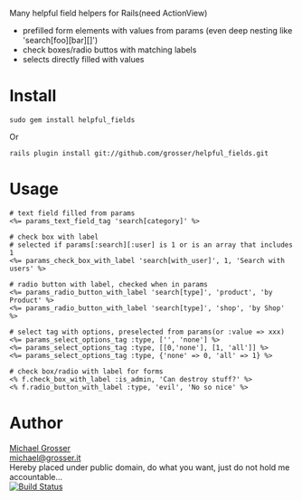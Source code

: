 Many helpful field helpers for Rails(need ActionView)

 - prefilled form elements with values from params (even deep nesting like 'search[foo][bar][]')
 - check boxes/radio buttos with matching labels
 - selects directly filled with values

Install
=======

    sudo gem install helpful_fields
Or

    rails plugin install git://github.com/grosser/helpful_fields.git


Usage
=====

    # text field filled from params
    <%= params_text_field_tag 'search[category]' %>

    # check box with label
    # selected if params[:search][:user] is 1 or is an array that includes 1
    <%= params_check_box_with_label 'search[with_user]', 1, 'Search with users' %>

    # radio button with label, checked when in params
    <%= params_radio_button_with_label 'search[type]', 'product', 'by Product' %>
    <%= params_radio_button_with_label 'search[type]', 'shop', 'by Shop' %>

    # select tag with options, preselected from params(or :value => xxx)
    <%= params_select_options_tag :type, ['', 'none'] %>
    <%= params_select_options_tag :type, [[0,'none'], [1, 'all']] %>
    <%= params_select_options_tag :type, {'none' => 0, 'all' => 1} %>

    # check box/radio with label for forms
    <% f.check_box_with_label :is_admin, 'Can destroy stuff?' %>
    <% f.radio_button_with_label :type, 'evil', 'No so nice' %>

Author
======
[Michael Grosser](http://grosser.it)<br/>
michael@grosser.it<br/>
Hereby placed under public domain, do what you want, just do not hold me accountable...<br/>
[![Build Status](https://secure.travis-ci.org/grosser/helpful_fields.png)](http://travis-ci.org/grosser/helpful_fields)
